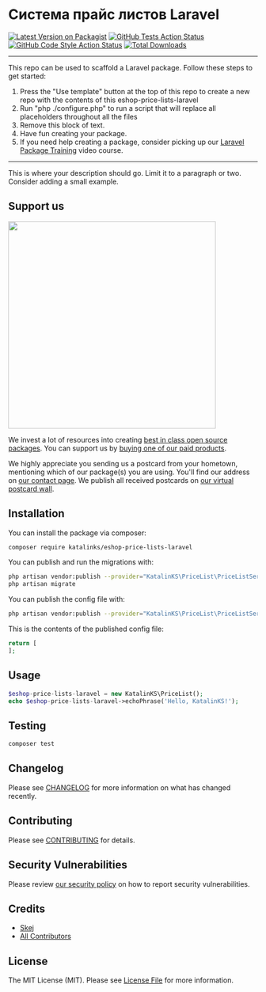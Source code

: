 # Система прайс листов Laravel

[![Latest Version on Packagist](https://img.shields.io/packagist/v/katalinks/eshop-price-lists-laravel.svg?style=flat-square)](https://packagist.org/packages/katalinks/eshop-price-lists-laravel)
[![GitHub Tests Action Status](https://img.shields.io/github/workflow/status/katalinks/eshop-price-lists-laravel/run-tests?label=tests)](https://github.com/katalinks/eshop-price-lists-laravel/actions?query=workflow%3Arun-tests+branch%3Amain)
[![GitHub Code Style Action Status](https://img.shields.io/github/workflow/status/katalinks/eshop-price-lists-laravel/Check%20&%20fix%20styling?label=code%20style)](https://github.com/katalinks/eshop-price-lists-laravel/actions?query=workflow%3A"Check+%26+fix+styling"+branch%3Amain)
[![Total Downloads](https://img.shields.io/packagist/dt/katalinks/eshop-price-lists-laravel.svg?style=flat-square)](https://packagist.org/packages/katalinks/eshop-price-lists-laravel)

---
This repo can be used to scaffold a Laravel package. Follow these steps to get started:

1. Press the "Use template" button at the top of this repo to create a new repo with the contents of this eshop-price-lists-laravel
2. Run "php ./configure.php" to run a script that will replace all placeholders throughout all the files
3. Remove this block of text.
4. Have fun creating your package.
5. If you need help creating a package, consider picking up our <a href="https://laravelpackage.training">Laravel Package Training</a> video course.
---

This is where your description should go. Limit it to a paragraph or two. Consider adding a small example.

## Support us

[<img src="https://github-ads.s3.eu-central-1.amazonaws.com/eshop-price-lists-laravel.jpg?t=1" width="419px" />](https://spatie.be/github-ad-click/eshop-price-lists-laravel)

We invest a lot of resources into creating [best in class open source packages](https://spatie.be/open-source). You can support us by [buying one of our paid products](https://spatie.be/open-source/support-us).

We highly appreciate you sending us a postcard from your hometown, mentioning which of our package(s) you are using. You'll find our address on [our contact page](https://spatie.be/about-us). We publish all received postcards on [our virtual postcard wall](https://spatie.be/open-source/postcards).

## Installation

You can install the package via composer:

```bash
composer require katalinks/eshop-price-lists-laravel
```

You can publish and run the migrations with:

```bash
php artisan vendor:publish --provider="KatalinKS\PriceList\PriceListServiceProvider" --tag="eshop-price-lists-laravel-migrations"
php artisan migrate
```

You can publish the config file with:
```bash
php artisan vendor:publish --provider="KatalinKS\PriceList\PriceListServiceProvider" --tag="eshop-price-lists-laravel-config"
```

This is the contents of the published config file:

```php
return [
];
```

## Usage

```php
$eshop-price-lists-laravel = new KatalinKS\PriceList();
echo $eshop-price-lists-laravel->echoPhrase('Hello, KatalinKS!');
```

## Testing

```bash
composer test
```

## Changelog

Please see [CHANGELOG](CHANGELOG.md) for more information on what has changed recently.

## Contributing

Please see [CONTRIBUTING](.github/CONTRIBUTING.md) for details.

## Security Vulnerabilities

Please review [our security policy](../../security/policy) on how to report security vulnerabilities.

## Credits

- [Skej](https://github.com/KatalinKS)
- [All Contributors](../../contributors)

## License

The MIT License (MIT). Please see [License File](LICENSE.md) for more information.
